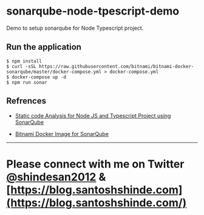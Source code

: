 # sonarqube-node-tpescript-demo

Demo to setup sonarqube for Node Typescript project.

## Run the application

```
$ npm install
$ curl -sSL https://raw.githubusercontent.com/bitnami/bitnami-docker-sonarqube/master/docker-compose.yml > docker-compose.yml
$ docker-compose up -d
$ npm run sonar
```

## Refrences

- [Static code Analysis for Node JS and Typescript Project using SonarQube](https://blog.santoshshinde.com/static-code-analysis-for-node-js-and-typescript-project-using-sonarqube-8f90799add06)

- [Bitnami Docker Image for SonarQube](https://hub.docker.com/r/bitnami/sonarqube/)

<hr/>

# Please connect with me on Twitter [@shindesan2012](https://twitter.com/shindesan2012) & [https://blog.santoshshinde.com](https://blog.santoshshinde.com/)
